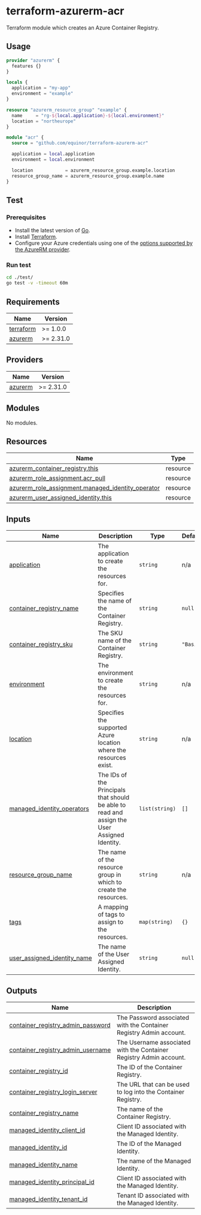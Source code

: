 # terraform-azurerm-acr

Terraform module which creates an Azure Container Registry.

## Usage

```terraform
provider "azurerm" {
  features {}
}

locals {
  application = "my-app"
  environment = "example"
}

resource "azurerm_resource_group" "example" {
  name     = "rg-${local.application}-${local.environment}"
  location = "northeurope"
}

module "acr" {
  source = "github.com/equinor/terraform-azurerm-acr"

  application = local.application
  environment = local.environment

  location            = azurerm_resource_group.example.location
  resource_group_name = azurerm_resource_group.example.name
}
```

## Test

### Prerequisites

- Install the latest version of [Go](https://go.dev/dl/).
- Install [Terraform](https://www.terraform.io/downloads).
- Configure your Azure credentials using one of the [options supported by the AzureRM provider](https://registry.terraform.io/providers/hashicorp/azurerm/latest/docs#authenticating-to-azure).

### Run test

```bash
cd ./test/
go test -v -timeout 60m
```

<!-- BEGIN_TF_DOCS -->
## Requirements

| Name | Version |
|------|---------|
| <a name="requirement_terraform"></a> [terraform](#requirement\_terraform) | >= 1.0.0 |
| <a name="requirement_azurerm"></a> [azurerm](#requirement\_azurerm) | >= 2.31.0 |

## Providers

| Name | Version |
|------|---------|
| <a name="provider_azurerm"></a> [azurerm](#provider\_azurerm) | >= 2.31.0 |

## Modules

No modules.

## Resources

| Name | Type |
|------|------|
| [azurerm_container_registry.this](https://registry.terraform.io/providers/hashicorp/azurerm/latest/docs/resources/container_registry) | resource |
| [azurerm_role_assignment.acr_pull](https://registry.terraform.io/providers/hashicorp/azurerm/latest/docs/resources/role_assignment) | resource |
| [azurerm_role_assignment.managed_identity_operator](https://registry.terraform.io/providers/hashicorp/azurerm/latest/docs/resources/role_assignment) | resource |
| [azurerm_user_assigned_identity.this](https://registry.terraform.io/providers/hashicorp/azurerm/latest/docs/resources/user_assigned_identity) | resource |

## Inputs

| Name | Description | Type | Default | Required |
|------|-------------|------|---------|:--------:|
| <a name="input_application"></a> [application](#input\_application) | The application to create the resources for. | `string` | n/a | yes |
| <a name="input_container_registry_name"></a> [container\_registry\_name](#input\_container\_registry\_name) | Specifies the name of the Container Registry. | `string` | `null` | no |
| <a name="input_container_registry_sku"></a> [container\_registry\_sku](#input\_container\_registry\_sku) | The SKU name of the Container Registry. | `string` | `"Basic"` | no |
| <a name="input_environment"></a> [environment](#input\_environment) | The environment to create the resources for. | `string` | n/a | yes |
| <a name="input_location"></a> [location](#input\_location) | Specifies the supported Azure location where the resources exist. | `string` | n/a | yes |
| <a name="input_managed_identity_operators"></a> [managed\_identity\_operators](#input\_managed\_identity\_operators) | The IDs of the Principals that should be able to read and assign the User Assigned Identity. | `list(string)` | `[]` | no |
| <a name="input_resource_group_name"></a> [resource\_group\_name](#input\_resource\_group\_name) | The name of the resource group in which to create the resources. | `string` | n/a | yes |
| <a name="input_tags"></a> [tags](#input\_tags) | A mapping of tags to assign to the resources. | `map(string)` | `{}` | no |
| <a name="input_user_assigned_identity_name"></a> [user\_assigned\_identity\_name](#input\_user\_assigned\_identity\_name) | The name of the User Assigned Identity. | `string` | `null` | no |

## Outputs

| Name | Description |
|------|-------------|
| <a name="output_container_registry_admin_password"></a> [container\_registry\_admin\_password](#output\_container\_registry\_admin\_password) | The Password associated with the Container Registry Admin account. |
| <a name="output_container_registry_admin_username"></a> [container\_registry\_admin\_username](#output\_container\_registry\_admin\_username) | The Username associated with the Container Registry Admin account. |
| <a name="output_container_registry_id"></a> [container\_registry\_id](#output\_container\_registry\_id) | The ID of the Container Registry. |
| <a name="output_container_registry_login_server"></a> [container\_registry\_login\_server](#output\_container\_registry\_login\_server) | The URL that can be used to log into the Container Registry. |
| <a name="output_container_registry_name"></a> [container\_registry\_name](#output\_container\_registry\_name) | The name of the Container Registry. |
| <a name="output_managed_identity_client_id"></a> [managed\_identity\_client\_id](#output\_managed\_identity\_client\_id) | Client ID associated with the Managed Identity. |
| <a name="output_managed_identity_id"></a> [managed\_identity\_id](#output\_managed\_identity\_id) | The ID of the Managed Identity. |
| <a name="output_managed_identity_name"></a> [managed\_identity\_name](#output\_managed\_identity\_name) | The name of the Managed Identity. |
| <a name="output_managed_identity_principal_id"></a> [managed\_identity\_principal\_id](#output\_managed\_identity\_principal\_id) | Client ID associated with the Managed Identity. |
| <a name="output_managed_identity_tenant_id"></a> [managed\_identity\_tenant\_id](#output\_managed\_identity\_tenant\_id) | Tenant ID associated with the Managed Identity. |
<!-- END_TF_DOCS -->